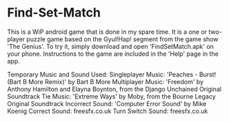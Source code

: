# Find-Set-Match
This is a WiP android game that is done in my spare time.
It is a one or two-player puzzle game based on the Gyul!Hap! segment from the game show 'The Genius'.
To try it, simply download and open 'FindSetMatch.apk' on your phone.
Instructions to the game are included in the 'Help' page in the app.


Temporary Music and Sound Used:
Singleplayer Music: 'Peaches - Burst! (Bart B More Remix)' by Bart B More
Multiplayer Music: 'Freedom' by Anthony Hamilton and Elayna Boynton, from the Django Unchained Original Soundtrack
Tie Music: 'Extreme Ways' by Moby, from the Bourne Legacy Original Soundtrack
Incorrect Sound: 'Computer Error Sound' by Mike Koenig
Correct Sound: freesfx.co.uk
Turn Switch Sound: freesfx.co.uk
